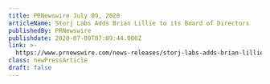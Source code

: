 ```yaml
---
title: PRNewswire July 09, 2020
articleName: Storj Labs Adds Brian Lillie to its Board of Directors
publishedBy: PRNewswire
publishdate: 2020-07-09T07:09:44.000Z
link: >-
  https://www.prnewswire.com/news-releases/storj-labs-adds-brian-lillie-to-its-board-of-directors-301090946.html
class: newPressArticle
draft: false
---
```

